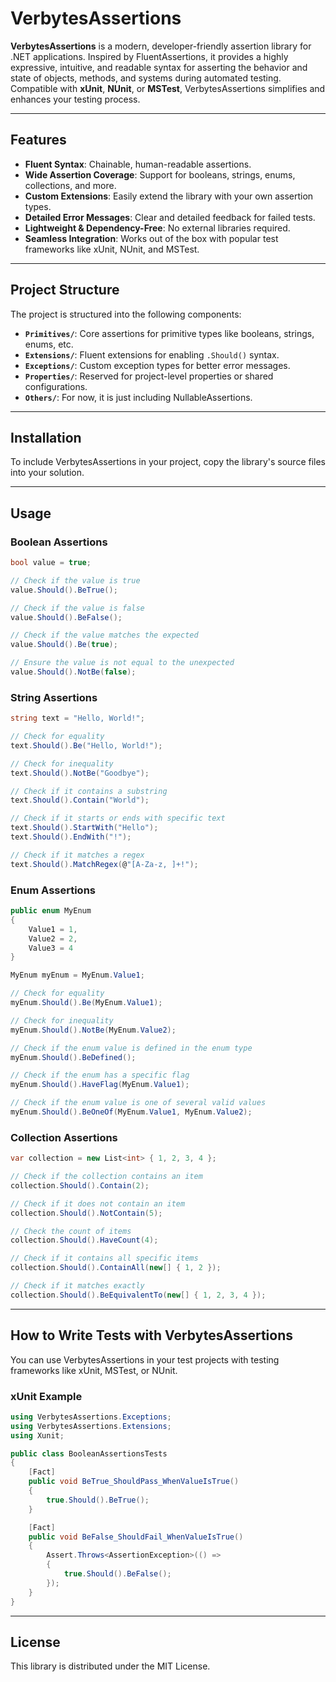 
# VerbytesAssertions

**VerbytesAssertions** is a modern, developer-friendly assertion library for .NET applications. Inspired by FluentAssertions, it provides a highly expressive, intuitive, and readable syntax for asserting the behavior and state of objects, methods, and systems during automated testing. Compatible with **xUnit**, **NUnit**, or **MSTest**, VerbytesAssertions simplifies and enhances your testing process.

---

## Features

- **Fluent Syntax**: Chainable, human-readable assertions.
- **Wide Assertion Coverage**: Support for booleans, strings, enums, collections, and more.
- **Custom Extensions**: Easily extend the library with your own assertion types.
- **Detailed Error Messages**: Clear and detailed feedback for failed tests.
- **Lightweight & Dependency-Free**: No external libraries required.
- **Seamless Integration**: Works out of the box with popular test frameworks like xUnit, NUnit, and MSTest.

---

## Project Structure

The project is structured into the following components:

- **`Primitives/`**: Core assertions for primitive types like booleans, strings, enums, etc.
- **`Extensions/`**: Fluent extensions for enabling `.Should()` syntax.
- **`Exceptions/`**: Custom exception types for better error messages.
- **`Properties/`**: Reserved for project-level properties or shared configurations.
- **`Others/`**: For now, it is just including NullableAssertions.

---

## Installation

To include VerbytesAssertions in your project, copy the library's source files into your solution.

---

## Usage

### Boolean Assertions

```csharp
bool value = true;

// Check if the value is true
value.Should().BeTrue();

// Check if the value is false
value.Should().BeFalse();

// Check if the value matches the expected
value.Should().Be(true);

// Ensure the value is not equal to the unexpected
value.Should().NotBe(false);
```

### String Assertions

```csharp
string text = "Hello, World!";

// Check for equality
text.Should().Be("Hello, World!");

// Check for inequality
text.Should().NotBe("Goodbye");

// Check if it contains a substring
text.Should().Contain("World");

// Check if it starts or ends with specific text
text.Should().StartWith("Hello");
text.Should().EndWith("!");

// Check if it matches a regex
text.Should().MatchRegex(@"[A-Za-z, ]+!");
```

### Enum Assertions

```csharp
public enum MyEnum
{
    Value1 = 1,
    Value2 = 2,
    Value3 = 4
}

MyEnum myEnum = MyEnum.Value1;

// Check for equality
myEnum.Should().Be(MyEnum.Value1);

// Check for inequality
myEnum.Should().NotBe(MyEnum.Value2);

// Check if the enum value is defined in the enum type
myEnum.Should().BeDefined();

// Check if the enum has a specific flag
myEnum.Should().HaveFlag(MyEnum.Value1);

// Check if the enum value is one of several valid values
myEnum.Should().BeOneOf(MyEnum.Value1, MyEnum.Value2);
```

### Collection Assertions

```csharp
var collection = new List<int> { 1, 2, 3, 4 };

// Check if the collection contains an item
collection.Should().Contain(2);

// Check if it does not contain an item
collection.Should().NotContain(5);

// Check the count of items
collection.Should().HaveCount(4);

// Check if it contains all specific items
collection.Should().ContainAll(new[] { 1, 2 });

// Check if it matches exactly
collection.Should().BeEquivalentTo(new[] { 1, 2, 3, 4 });
```

---

## How to Write Tests with VerbytesAssertions

You can use VerbytesAssertions in your test projects with testing frameworks like xUnit, MSTest, or NUnit.

### xUnit Example

```csharp
using VerbytesAssertions.Exceptions;
using VerbytesAssertions.Extensions;
using Xunit;

public class BooleanAssertionsTests
{
    [Fact]
    public void BeTrue_ShouldPass_WhenValueIsTrue()
    {
        true.Should().BeTrue();
    }

    [Fact]
    public void BeFalse_ShouldFail_WhenValueIsTrue()
    {
        Assert.Throws<AssertionException>(() =>
        {
            true.Should().BeFalse();
        });
    }
}
```

---

## License

This library is distributed under the MIT License.
